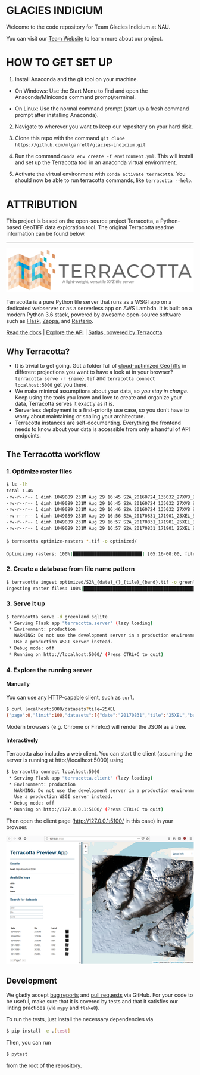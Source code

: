 # GLACIES INDICIUM
Welcome to the code repository for Team Glacies Indicium at NAU.

You can visit our [Team Website](https://ceias.nau.edu/capstone/projects/CS/2021/GlaciesIndicium-F20/) to learn more about our project.

# HOW TO GET SET UP
1. Install Anaconda and the git tool on your machine.

- On Windows: Use the Start Menu to find and open the Anaconda/Miniconda command prompt/terminal.

- On Linux: Use the normal command prompt (start up a fresh command prompt after installing Anaconda).

2. Navigate to wherever you want to keep our repository on your hard disk.

3. Clone this repo with the command `git clone https://github.com/mlgarrett/glacies-indicium.git`

5. Run the command `conda env create -f environment.yml`. This will install and set up the Terracotta tool in an anaconda virtual environment.

6. Activate the virtual environment with `conda activate terracotta`. You should now be able to run terracotta commands, like `terracotta --help`.

# ATTRIBUTION
This project is based on the open-source project Terracotta, a Python-based GeoTIFF data exploration tool. The original Terracotta readme information can be found below.

---

[![Logo](docs/_figures/logo-banner.svg)](#)

Terracotta is a pure Python tile server that runs as a WSGI app on a
dedicated webserver or as a serverless app on AWS Lambda. It is built on a
modern Python 3.6 stack, powered by awesome open-source software such as
[Flask](http://flask.pocoo.org), [Zappa](https://github.com/Miserlou/Zappa),
and [Rasterio](https://github.com/mapbox/rasterio).

[Read the docs](https://terracotta-python.readthedocs.io/en/latest) |
[Explore the API](https://2truhxo59g.execute-api.eu-central-1.amazonaws.com/production/apidoc) |
[Satlas, powered by Terracotta](http://satlas.dk)

## Why Terracotta?

- It is trivial to get going. Got a folder full of
  [cloud-optimized GeoTiffs](https://www.cogeo.org/) in different
  projections you want to have a look at in your browser?
  `terracotta serve -r {name}.tif` and
  `terracotta connect localhost:5000` get you there.
- We make minimal assumptions about your data, so *you stay in charge*.
  Keep using the tools you know and love to create and organize your
  data, Terracotta serves it exactly as it is.
- Serverless deployment is a first-priority use case, so you don’t have
  to worry about maintaining or scaling your architecture.
- Terracotta instances are self-documenting. Everything the frontend
  needs to know about your data is accessible from only a handful of
  API endpoints.

## The Terracotta workflow

### 1. Optimize raster files

```bash
$ ls -lh
total 1.4G
-rw-r--r-- 1 dimh 1049089 231M Aug 29 16:45 S2A_20160724_135032_27XVB_B02.tif
-rw-r--r-- 1 dimh 1049089 231M Aug 29 16:45 S2A_20160724_135032_27XVB_B03.tif
-rw-r--r-- 1 dimh 1049089 231M Aug 29 16:46 S2A_20160724_135032_27XVB_B04.tif
-rw-r--r-- 1 dimh 1049089 231M Aug 29 16:56 S2A_20170831_171901_25XEL_B02.tif
-rw-r--r-- 1 dimh 1049089 231M Aug 29 16:57 S2A_20170831_171901_25XEL_B03.tif
-rw-r--r-- 1 dimh 1049089 231M Aug 29 16:57 S2A_20170831_171901_25XEL_B04.tif

$ terracotta optimize-rasters *.tif -o optimized/

Optimizing rasters: 100%|██████████████████████████| [05:16<00:00, file=S2A_20170831_...25XEL_B04.tif]
```

### 2. Create a database from file name pattern

```bash
$ terracotta ingest optimized/S2A_{date}_{}_{tile}_{band}.tif -o greenland.sqlite
Ingesting raster files: 100%|███████████████████████████████████████████| 6/6 [00:49<00:00,  8.54s/it]
```

### 3. Serve it up

```bash
$ terracotta serve -d greenland.sqlite
 * Serving Flask app "terracotta.server" (lazy loading)
 * Environment: production
   WARNING: Do not use the development server in a production environment.
   Use a production WSGI server instead.
 * Debug mode: off
 * Running on http://localhost:5000/ (Press CTRL+C to quit)
```

### 4. Explore the running server

#### Manually

You can use any HTTP-capable client, such as `curl`.
```bash
$ curl localhost:5000/datasets?tile=25XEL
{"page":0,"limit":100,"datasets":[{"date":"20170831","tile":"25XEL","band":"B02"},{"date":"20170831","tile":"25XEL","band":"B03"},{"date":"20170831","tile":"25XEL","band":"B04"}]}
```

Modern browsers (e.g. Chrome or Firefox) will render the JSON as a tree.

#### Interactively

Terracotta also includes a web client. You can start the client (assuming the server is running at http://localhost:5000) using
```bash
$ terracotta connect localhost:5000
 * Serving Flask app "terracotta.client" (lazy loading)
 * Environment: production
   WARNING: Do not use the development server in a production environment.
   Use a production WSGI server instead.
 * Debug mode: off
 * Running on http://127.0.0.1:5100/ (Press CTRL+C to quit)
```

Then open the client page (http://127.0.0.1:5100/ in this case) in your browser.

![preview](docs/_figures/workflow-preview.png)

## Development

We gladly accept [bug reports](https://github.com/DHI-GRAS/terracotta/issues)
and [pull requests](https://github.com/DHI-GRAS/terracotta/pulls) via GitHub.
For your code to be useful, make sure that it is covered by tests and that
it satisfies our linting practices (via `mypy` and `flake8`).

To run the tests, just install the necessary dependencies via

```bash
$ pip install -e .[test]
```

Then, you can run

```bash
$ pytest
```

from the root of the repository.

